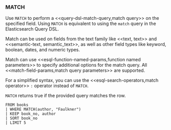 <!--
This is generated by ESQL's AbstractFunctionTestCase. Do no edit it. See ../README.md for how to regenerate it.
-->

### MATCH
Use `MATCH` to perform a <<query-dsl-match-query,match query>> on the specified field.
Using `MATCH` is equivalent to using the `match` query in the Elasticsearch Query DSL.

Match can be used on fields from the text family like <<text, text>> and <<semantic-text, semantic_text>>,
as well as other field types like keyword, boolean, dates, and numeric types.

Match can use <<esql-function-named-params,function named parameters>> to specify additional options for the match query.
All <<match-field-params,match query parameters>> are supported.

For a simplified syntax, you can use the <<esql-search-operators,match operator>> `:` operator instead of `MATCH`.

`MATCH` returns true if the provided query matches the row.

```
FROM books 
| WHERE MATCH(author, "Faulkner")
| KEEP book_no, author 
| SORT book_no 
| LIMIT 5
```
